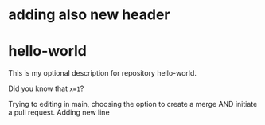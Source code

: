 # adding also new header
# hello-world
This is my optional description for repository hello-world.

Did you know that `x=1`?

Trying to editing in main, choosing the option to create a merge AND initiate a pull request.
Adding new line

